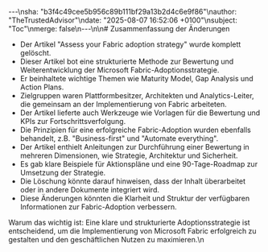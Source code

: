 ---\nsha: "b3f4c49cee5b956c89b111bf29a13b2d4c6e9f86"\nauthor: "TheTrustedAdvisor"\ndate: "2025-08-07 16:52:06 +0100"\nsubject: "Toc"\nmerge: false\n---\n\n# Zusammenfassung der Änderungen

- Der Artikel "Assess your Fabric adoption strategy" wurde komplett gelöscht.
- Dieser Artikel bot eine strukturierte Methode zur Bewertung und Weiterentwicklung der Microsoft Fabric-Adoptionsstrategie.
- Er beinhaltete wichtige Themen wie Maturity Model, Gap Analysis und Action Plans.
- Zielgruppen waren Plattformbesitzer, Architekten und Analytics-Leiter, die gemeinsam an der Implementierung von Fabric arbeiteten.
- Der Artikel lieferte auch Werkzeuge wie Vorlagen für die Bewertung und KPIs zur Fortschrittsverfolgung.
- Die Prinzipien für eine erfolgreiche Fabric-Adoption wurden ebenfalls behandelt, z.B. "Business-first" und "Automate everything".
- Der Artikel enthielt Anleitungen zur Durchführung einer Bewertung in mehreren Dimensionen, wie Strategie, Architektur und Sicherheit.
- Es gab klare Beispiele für Aktionspläne und eine 90-Tage-Roadmap zur Umsetzung der Strategie.
- Die Löschung könnte darauf hinweisen, dass der Inhalt überarbeitet oder in andere Dokumente integriert wird.
- Diese Änderungen könnten die Klarheit und Struktur der verfügbaren Informationen zur Fabric-Adoption verbessern.

Warum das wichtig ist: Eine klare und strukturierte Adoptionsstrategie ist entscheidend, um die Implementierung von Microsoft Fabric erfolgreich zu gestalten und den geschäftlichen Nutzen zu maximieren.\n